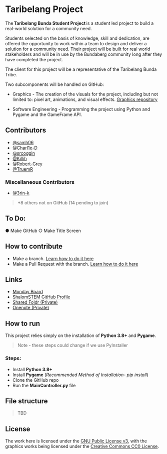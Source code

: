 # Taribelang Project
The **Taribelang Bunda Student Project** is a student led project to build a real-world solution for a community need. 

Students selected on the basis of knowledge, skill and dedication, are offered the opportunity to work within a team to design and deliver a solution for a community need. Their project will be built for real world stakeholders and will be in use by the Bundaberg community long after they have completed the project. 

The client for this project will be a representative of the Taribelang Bunda Tribe.

Two subcomponents will be handled on GitHub:

- Graphics - The creation of the visuals for the project, including but not limited to: pixel art, animations, and visual effects. [Graphics repository](https://github.com/ShalomSTEM/graphics/)

- Software Engineering - Programming the project using Python and Pygame and the GameFrame API.

## Contributors
 - [@samh06](https://github.com/samh06) <br>
 - [@Charl1e-D](https://github.com/charl1e-d) <br>
 - [@srcoggin](https://github.com/srcoggin) <br>
 - [@Killih](https://github.com/Killih1)
 - [@Robert-Grey](https://github.com/robert-grey)
 - [@TruemR](https://github.com/truemr)
### Miscellaneous Contributors
 - [@3rin-k](https://github.com/3rin-k)
> +8 others not on GitHub (14 pending to join)
## To Do:
 ● Make GitHub
 ○ Make Title Screen
## How to contribute
 - Make a branch. [Learn how to do it here](https://docs.github.com/en/desktop/contributing-and-collaborating-using-github-desktop/making-changes-in-a-branch/managing-branches)
 -  Make a Pull Request with the branch. [Learn how to do it here](https://docs.github.com/en/pull-requests/collaborating-with-pull-requests/proposing-changes-to-your-work-with-pull-requests/creating-a-pull-request)
## Links
 - [Monday Board](https://samh0.monday.com/boards/3005628514)<br>
 - [ShalomSTEM GitHub Profile](https://github.com/shalomstem)<br>
 - [Shared Foldr (Private)](https://foldr.shalomcollege.com/home/shared/with-me/YGQOE)
 - [Onenote (Private)](http://example.com)
## How to run
This project relies simply on the installation of **Python 3.8+** and **Pygame**.
> Note - these steps could change if we use PyInstaller
### Steps:
 - Install **Python 3.8+**
 - Install **Pygame** (_Recommended Method of Installation- pip install_)
 - Clone the GitHub repo
 - Run the **MainController.py** file 
## File structure
> TBD
## License
The work here is licensed under the [GNU Public License v3](https://github.com/ShalomSTEM/TaribelangProject/blob/main/LICENSE), with the graphics works being licensed under the [Creative Commons CC0 License](https://github.com/ShalomSTEM/graphics/blob/main/LICENSE).
